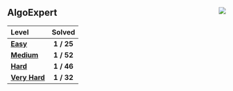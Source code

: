 <h2>AlgoExpert<img src="https://tinyurl.com/cx34vwsv" align="right"></h2>

|  Level                          |   Solved   |
|:--------------------------------|:----------:|
|  [**Easy**][easy-repo]          | **1 / 25** |
|  [**Medium**][medium-repo]      | **1 / 52** |
|  [**Hard**][hard-repo]          | **1 / 46** |
|  [**Very Hard**][veryhard-repo] | **1 / 32** |

<!-- URLs -->

[easy-repo]: /easy
[medium-repo]: /medium
[hard-repo]: /hard
[veryhard-repo]: /very%20hard


